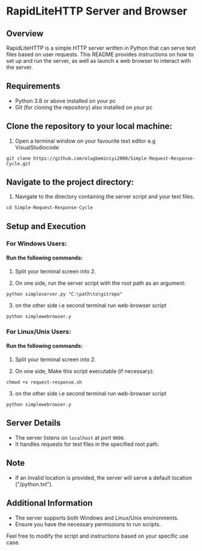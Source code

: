 # RapidLiteHTTP Server and Browser

## Overview

RapidLiteHTTP is a simple HTTP server written in Python that can serve text files based on user requests. This README provides instructions on how to set up and run the server, as well as launch a web browser to interact with the server.

## Requirements

- Python 3.8 or above installed on your pc
- Git (for cloning the repository) also installed on your pc

## Clone the repository to your local machine:
1. Open a terminal window on your favourite text editor e.g VisualStudiocode

```terminal
git clone https://github.com/olugbeminiyi2000/Simple-Request-Response-Cycle.git
```

## Navigate to the project directory:
1. Navigate to the directory containing the server script and your text files.

```terminal
cd Simple-Request-Response-Cycle
```
## Setup and Execution

### For Windows Users:


#### Run the following commands:
   1. Split your terminal screen into 2.
   
   2. On one side, run the server script with the root path as an argument:
   ```terminal
   python simpleserver.py "C:\path\to\gitrepo"
   ```
   3. on the other side i.e second terminal run web-browser script
   ```terminal
   python simplewebrowser.y
   ```
### For Linux/Unix Users:

#### Run the following commands:
   1. Split your terminal screen into 2.
   
   2. On one side, Make this script executable (if necessary):
   ```terminal
   chmod +x request-response.sh
   ```
   3. on the other side i.e second terminal run web-browser script
   ```terminal
   python simplewebrowser.y
   ```
## Server Details

- The server listens on `localhost` at port `9000`.
- It handles requests for text files in the specified root path.

## Note

- If an invalid location is provided, the server will serve a default location ("/python.txt").

## Additional Information

- The server supports both Windows and Linux/Unix environments.
- Ensure you have the necessary permissions to run scripts.

Feel free to modify the script and instructions based on your specific use case.


